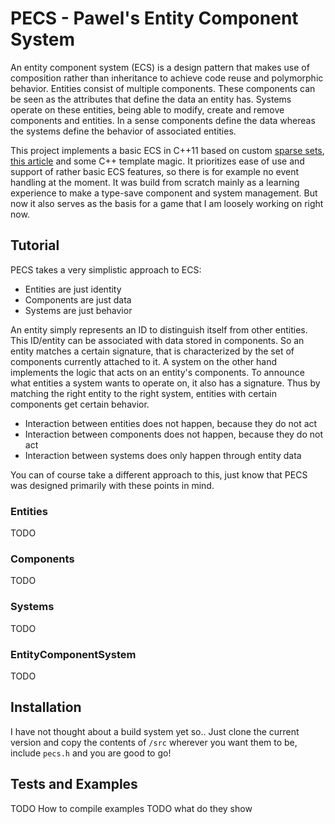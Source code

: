 # PECS - Pawel's Entity Component System
An entity component system (ECS) is a design pattern that makes
use of composition rather than inheritance to achieve code reuse and
polymorphic behavior. Entities consist of multiple components. These
components can be seen as the attributes that define the data an entity
has. Systems operate on these entities, being able to modify, create
and remove components and entities.
In a sense components define the data whereas the systems define the
behavior of associated entities.

This project implements a basic ECS in C++11 based on custom
[sparse sets](https://programmingpraxis.com/2012/03/09/sparse-sets/),
[this article](http://cowboyprogramming.com/2007/01/05/evolve-your-heirachy/)
 and some C++ template magic. It prioritizes ease of
 use and support of rather basic ECS features, so there is for
 example no event handling at the moment. It was
build from scratch mainly as a learning experience to make a type-save
component and system management. But now it also serves as
the basis for a game that I am loosely working on right now.

## Tutorial
PECS takes a very simplistic approach to ECS:
- Entities are just identity
- Components are just data
- Systems are just behavior

An entity simply represents an ID to distinguish itself from other entities.
This ID/entity can be associated with data stored in components. So  an
entity matches a certain signature, that is characterized by the set of
components currently attached to it. A system on the other hand implements
the logic that acts on an entity's components. To announce what entities a
system wants to operate on, it also has a signature. Thus by matching the
right entity to the right system, entities with certain components get
certain behavior.

- Interaction between entities does not happen, because they do not act
- Interaction between components does not happen, because they do not act
- Interaction between systems does only happen through entity data

You can of course take a different approach to this, just know that PECS
was designed primarily with these points in mind.

### Entities
TODO

### Components
TODO

### Systems
TODO

### EntityComponentSystem
TODO

## Installation
I have not thought about a build system yet so..
Just clone the current version and copy the contents of `/src` wherever
you want them to be, include `pecs.h` and you are good to go!

## Tests and Examples
TODO How to compile examples
TODO what do they show

